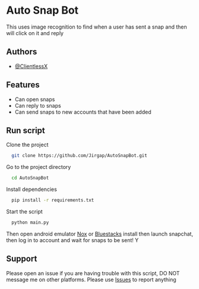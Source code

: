 
# Auto Snap Bot

This uses image recognition to find when a user has sent a snap and then will click on it and reply



## Authors

- [@ClientlessX](https://www.github.com/clientlessx)


## Features

- Can open snaps
- Can reply to snaps 
- Can send snaps to new accounts that have been added


## Run script

Clone the project

```bash
  git clone https://github.com/Jirgap/AutoSnapBot.git
```

Go to the project directory

```bash
  cd AutoSnapBot
```

Install dependencies

```bash
  pip install -r requirements.txt
```

Start the script

```bash
  python main.py
```

Then open android emulator [Nox](https://www.bignox.com/) or [Bluestacks](https://www.bluestacks.com/) install then launch snapchat, then log in to account and wait for snaps to be sent! Y


## Support

Please open an issue if you are having trouble with this script, DO NOT message me on other platforms. Please use [Issues](https://github.com/Jirgap/AutoSnapBot/issues) to report anything
